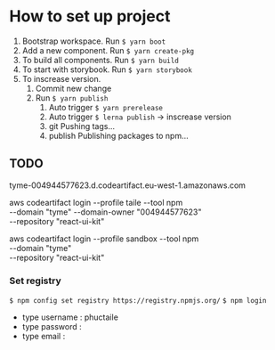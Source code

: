 # How to set up project

1. Bootstrap workspace. Run `$ yarn boot`
2. Add a new component. Run `$ yarn create-pkg`
3. To build all components. Run `$ yarn build`
4. To start with storybook. Run `$ yarn storybook`
5. To inscrease version.
   1. Commit new change
   2. Run `$ yarn publish`
      1. Auto trigger `$ yarn prerelease`
      2. Auto trigger `$ lerna publish` -> inscrease version
      3. git Pushing tags...
      4. publish Publishing packages to npm...

## TODO
tyme-004944577623.d.codeartifact.eu-west-1.amazonaws.com

<!-- npm config set registry=https://tyme-004944577623.d.codeartifact.eu-west-1.amazonaws.com/npm/react-ui/:_authToken=eyJ2ZX... -->

aws codeartifact login --profile taile --tool npm \
--domain "tyme" --domain-owner "004944577623" \
--repository "react-ui-kit"

aws codeartifact login --profile sandbox --tool npm \
--domain "tyme" \
--repository "react-ui-kit"

### Set registry

`$ npm config set registry https://registry.npmjs.org/`
`$ npm login`
- type username   : phuctaile
- type password   :
- type email      :